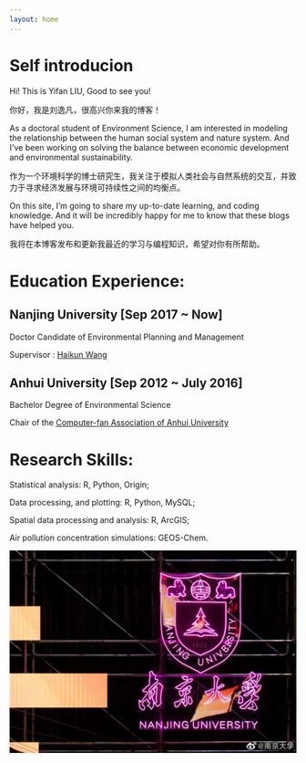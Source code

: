 ```yaml
---
layout: home
---
```


# Self introducion

Hi! This is Yifan LIU, Good to see you!

你好，我是刘逸凡，很高兴你来我的博客！

As a doctoral student of Environment Science, I am interested in modeling the relationship between the human social system and nature system. And I've been working on solving the balance between economic development and environmental sustainability.

作为一个环境科学的博士研究生，我关注于模拟人类社会与自然系统的交互，并致力于寻求经济发展与环境可持续性之间的均衡点。

On this site, I’m going to share my up-to-date learning, and coding knowledge. And it will be incredibly happy for me to know that these blogs have helped you.

我将在本博客发布和更新我最近的学习与编程知识，希望对你有所帮助。

# Education Experience:

## Nanjing University   [Sep 2017 ~ Now]

Doctor Candidate of Environmental Planning and Management

Supervisor : [Haikun Wang]

## Anhui University [Sep 2012 ~ July 2016]

Bachelor Degree of Environmental Science

Chair of the [Computer-fan Association of Anhui University] 

# Research Skills:
Statistical analysis: R, Python, Origin;

Data processing, and plotting: R, Python, MySQL;

Spatial data processing and analysis: R, ArcGIS;

Air pollution concentration simulations: GEOS-Chem.

[Haikun Wang]: https://as.nju.edu.cn/c3/69/c11339a443241/page.htm
[Computer-fan Association of Anhui University]: https://baike.baidu.com/item/%E5%AE%89%E5%BE%BD%E5%A4%A7%E5%AD%A6%E8%AE%A1%E7%AE%97%E6%9C%BA%E5%8D%8F%E4%BC%9A/419094?fr=aladdin

!['Nanjing University'](/About/NJU.light.jpg )
